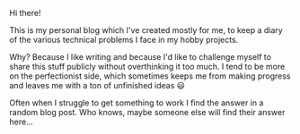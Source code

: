 Hi there!

This is my personal blog which I've created mostly for me, to keep a diary of the various technical problems I face in my hobby projects.

Why? Because I like writing and because I'd like to challenge myself to share this stuff publicly without overthinking it too much. I tend to be more on the perfectionist side, which sometimes keeps me from making progress and leaves me with a ton of unfinished ideas 😃

Often when I struggle to get something to work I find the answer in a random blog post. Who knows, maybe someone else will find their answer here...
